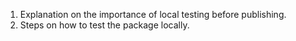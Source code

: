    1. Explanation on the importance of local testing before publishing.
2. Steps on how to test the package locally.